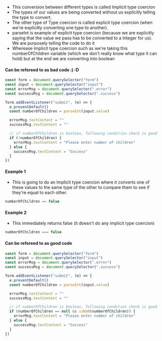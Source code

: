 - This conversion between different types is called Implicit type coercion
- The types of our values are being converted without us explicitly telling the type to convert.
- The other type of Type coercion is called explicit type coercion (when we're explicitly converting one type to another).
- parseInt is example of explicit type coercion (because we are explicitly saying that the value we pass has to be converted to a Integer for us). We are purposely telling the code to do it
- Wherease implicit type coercion such as we're taking this numberOfChildren variable (which we don't really know what type it can hold) but at the end we are converting into boolean

#### Can be refereed to as bad code :) :D

```js
const form = document.querySelector("form")
const input = document.querySelector("input")
const errorMsg = document.querySelector(".error")
const successMsg = document.querySelector(".success")

form.addEventListener("submit", (e) => {
  e.preventDefault()
  const numberOfChildren = parseInt(input.value)

  errorMsg.textContent = ""
  successMsg.textContent = ""

  // if numberOfChildren is boolean, following condition check is good approach
  if (!numberOfChildren) {
    errorMsg.textContent = "Please enter number of children"
  } else {
    successMsg.textContent = "Success"
  }
})
```

#### Example 1

- This is going to do an Implicit type coercion where it converts one of these values to the same type of the other to compare them to see if they're equal to each other.

```js
numberOfChildren == false
```

#### Example 2

- This immediately returns false (it doesn't do any implicit type coercion)

```js
numberOfChildren === false
```

#### Can be refereed to as good code

```js
const form = document.querySelector("form")
const input = document.querySelector("input")
const errorMsg = document.querySelector(".error")
const successMsg = document.querySelector(".success")

form.addEventListener("submit", (e) => {
  e.preventDefault()
  const numberOfChildren = parseInt(input.value)

  errorMsg.textContent = ""
  successMsg.textContent = ""

  // if numberOfChildren is boolean, following condition check is good approach
  if (numberOfChildren == null && isNaN(numberOfChildren)) {
    errorMsg.textContent = "Please enter number of children"
  } else {
    successMsg.textContent = "Success"
  }
})
```

